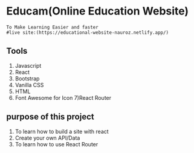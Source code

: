 # Educam(Online Education Website)

    To Make Learning Easier and faster
    #live site:(https://educational-website-nauroz.netlify.app/)

## Tools 
 1) Javascript 
 2) React 
 3) Bootstrap 
 4) Vanilla CSS 
 5) HTML 
 6) Font Awesome for Icon
 7)React Router


## purpose of this project  
1) To learn how to build a site with react 
2) Create your own API/Data
 3) To learn how to use React Router